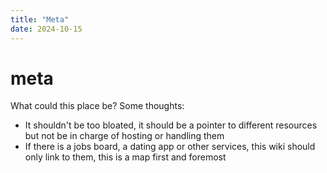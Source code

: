 ```yaml
---
title: "Meta"
date: 2024-10-15
---
```


# meta

What could this place be? Some thoughts:

- It shouldn't be too bloated, it should be a pointer to different resources but not be in charge of hosting or handling them 
- If there is a jobs board, a dating app or other services, this wiki should only link to them, this is a map first and foremost 